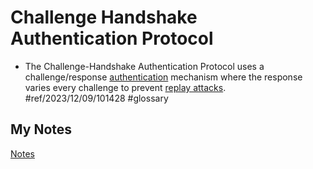 # Challenge Handshake Authentication Protocol
- The Challenge-Handshake Authentication Protocol uses a challenge/response [authentication](authentication.md) mechanism where the response varies every challenge to prevent [replay attacks](replay-attacks.md). #ref/2023/12/09/101428 #glossary
## My Notes
[Notes](mynotes/challenge-handshake-authentication-protocol-notes.md)
